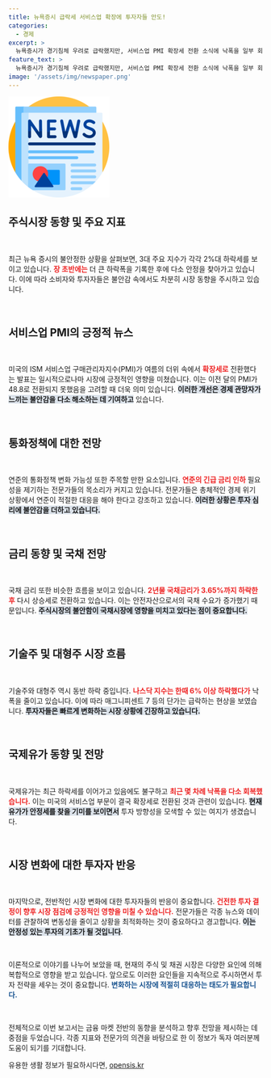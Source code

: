 ```yaml
---
title: 뉴욕증시 급락세 서비스업 확장에 투자자들 안도!
categories:
  - 경제
excerpt: >
  뉴욕증시가 경기침체 우려로 급락했지만, 서비스업 PMI 확장세 전환 소식에 낙폭을 일부 회복 중이다. 나스닥은 한때 6% 이상 하락했으나, 불안한 시장에서 일부 안도를 찾고 있다.
feature_text: >
  뉴욕증시가 경기침체 우려로 급락했지만, 서비스업 PMI 확장세 전환 소식에 낙폭을 일부 회복 중이다. 나스닥은 한때 6% 이상 하락했으나, 불안한 시장에서 일부 안도를 찾고 있다.
image: '/assets/img/newspaper.png'
---
```


<p><img src="/assets/img/newspaper.png" alt="kimp 속보" /></p>

<h2 data-ke-size="size26">주식시장 동향 및 주요 지표</h2>

<p data-ke-size="size16">&nbsp;</p>

<p>최근 뉴욕 증시의 불안정한 상황을 살펴보면, 3대 주요 지수가 각각 2%대 하락세를 보이고 있습니다. <b><span style="color: #ee2323;">장 초반에는</span></b> 더 큰 하락폭을 기록한 후에 다소 안정을 찾아가고 있습니다. 이에 따라 소비자와 투자자들은 불안감 속에서도 차분히 시장 동향을 주시하고 있습니다.</p>

<p data-ke-size="size16">&nbsp;</p>

<h2 data-ke-size="size26">서비스업 PMI의 긍정적 뉴스</h2>

<p data-ke-size="size16">&nbsp;</p>

<p>미국의 ISM 서비스업 구매관리자지수(PMI)가 여름의 더위 속에서 <b><span style="color: #ee2323;">확장세로</span></b> 전환했다는 발표는 일시적으로나마 시장에 긍정적인 영향을 미쳤습니다. 이는 이전 달의 PMI가 48.8로 전환되지 못했음을 고려할 때 더욱 의미 있습니다. <b><span style="background-color: #21538527;">이러한 개선은 경제 관망자가 느끼는 불안감을 다소 해소하는 데 기여하고</span></b> 있습니다.</p>

<p data-ke-size="size16">&nbsp;</p>

<h2 data-ke-size="size26">통화정책에 대한 전망</h2>

<p data-ke-size="size16">&nbsp;</p>

<p>연준의 통화정책 변화 가능성 또한 주목할 만한 요소입니다. <b><span style="color: #ee2323;">연준의 긴급 금리 인하</span></b> 필요성을 제기하는 전문가들의 목소리가 커지고 있습니다. 전문가들은 총체적인 경제 위기 상황에서 연준이 적절한 대응을 해야 한다고 강조하고 있습니다. <b><span style="background-color: #21538527;">이러한 상황은 투자 심리에 불안감을 더하고 있습니다.</span></b></p>

<p data-ke-size="size16">&nbsp;</p>

<h2 data-ke-size="size26">금리 동향 및 국채 전망</h2>

<p data-ke-size="size16">&nbsp;</p>

<p>국채 금리 또한 비슷한 흐름을 보이고 있습니다. <b><span style="color: #ee2323;">2년물 국채금리가 3.65%까지 하락한 후</span></b> 다시 상승세로 전환하고 있습니다. 이는 안전자산으로서의 국채 수요가 증가했기 때문입니다. <b><span style="background-color: #21538527;">주식시장의 불안함이 국채시장에 영향을 미치고 있다는 점이 중요합니다.</span></b></p>

<p data-ke-size="size16">&nbsp;</p>

<h2 data-ke-size="size26">기술주 및 대형주 시장 흐름</h2>

<p data-ke-size="size16">&nbsp;</p>

<p>기술주와 대형주 역시 동반 하락 중입니다. <b><span style="color: #ee2323;">나스닥 지수는 한때 6% 이상 하락했다가</span></b> 낙폭을 줄이고 있습니다. 이에 따라 매그니피센트 7 등의 단가는 급락하는 현상을 보였습니다. <b><span style="background-color: #21538527;">투자자들은 빠르게 변화하는 시장 상황에 긴장하고 있습니다.</span></b></p>

<p data-ke-size="size16">&nbsp;</p>

<h2 data-ke-size="size26">국제유가 동향 및 전망</h2>

<p data-ke-size="size16">&nbsp;</p>

<p>국제유가는 최근 하락세를 이어가고 있음에도 불구하고 <b><span style="color: #ee2323;">최근 몇 차례 낙폭을 다소 회복했습니다.</span></b> 이는 미국의 서비스업 부문이 결국 확장세로 전환된 것과 관련이 있습니다. <b><span style="background-color: #21538527;">현재 유가가 안정세를 찾을 기미를 보이면서</span></b> 투자 방향성을 모색할 수 있는 여지가 생겼습니다.</p>

<p data-ke-size="size16">&nbsp;</p>

<h2 data-ke-size="size26">시장 변화에 대한 투자자 반응</h2>

<p data-ke-size="size16">&nbsp;</p>

<p>마지막으로, 전반적인 시장 변화에 대한 투자자들의 반응이 중요합니다. <b><span style="color: #ee2323;">건전한 투자 결정이 향후 시장 점검에 긍정적인 영향을 미칠 수 있습니다.</span></b> 전문가들은 각종 뉴스와 데이터를 관찰하여 변동성을 줄이고 상황을 최적화하는 것이 중요하다고 경고합니다. <b><span style="background-color: #21538527;">이는 안정성 있는 투자의 기초가 될 것입니다</span></b>.</p>

<p data-ke-size="size16">&nbsp;</p>

<p>이론적으로 이야기를 나누어 보았을 때, 현재의 주식 및 채권 시장은 다양한 요인에 의해 복합적으로 영향을 받고 있습니다. 앞으로도 이러한 요인들을 지속적으로 주시하면서 투자 전략을 세우는 것이 중요합니다. <b><span style="color: #1a5490;">변화하는 시장에 적절히 대응하는 태도가 필요합니다.</span></b> </p>

<p data-ke-size="size16">&nbsp;</p> 

<p>전체적으로 이번 보고서는 금융 마켓 전반의 동향을 분석하고 향후 전망을 제시하는 데 중점을 두었습니다. 각종 지표와 전문가의 의견을 바탕으로 한 이 정보가 독자 여러분께 도움이 되기를 기대합니다.</p>
유용한 생활 정보가 필요하시다면, <a href="https://opensis.kr" rel="dofollow">opensis.kr</a>


